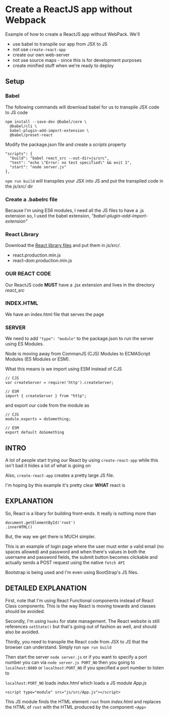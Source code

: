 # Create a ReactJS app without Webpack
Example of how to create a ReactJS app without WebPack. We'll

 * use babel to transpile our app from JSX to JS
 * not use `create-react-app`
 * create our own web-server
 * not use source maps - since this is for development purposes
 * create minified stuff when we're ready to deploy

## Setup

### Babel
The following commands will download babel for us to transpile JSX code to JS code

    npm install --save-dev @babel/core \
      @babel/cli \
      babel-plugin-add-import-extension \
      @babel/preset-react

Modify the package.json file and create a _scripts_ property

    "scripts": {
      "build": "babel react_src --out-dir=js/src",
      "test": "echo \"Error: no test specified\" && exit 1",
      "start": "node server.js"
    },
      
`npm run build` will transpiles your JSX into JS and put the transpiled code in the _js/src/_ dir


### Create a .babelrc file
Because I'm using ES6 modules, I need all the JS files to have a .js extension
so, I used the babel extension, *"babel-plugin-add-import-extension"*

### React Library
Download the [React library files](https://reactjs.org/docs/cdn-links.html) and put them in *js/src/*.

 * react.production.min.js
 * react-dom.production.min.js

### OUR REACT CODE
Our ReactJS code **MUST** have a .jsx extension and lives in the directory *react_src*

### INDEX.HTML
We have an index.html file that serves the page

### SERVER
We need to add `"type": "module"` to the package.json to run the server using ES Modules. 

Node is moving away from CommanJS (CJS) Modules to ECMAScript Modules (ES Modules or ESM). 

What this means is we import using ESM instead of CJS

    // CJS
    var createServer = require('http').createServer;

    // ESM
    import { createServer } from "http";

and export our code from the module as

    // CJS
    module.exports = doSomething;

    // ESM
    export default doSomething

## INTRO
A lot of people start trying our React by using `create-react-app` while this isn't bad it hides a lot of what is going on

Also, `create-react-app` creates a pretty large JS file.

I'm hoping by this example it's pretty clear **WHAT** react is

## EXPLANATION
So, React is a libary for building front-ends. It really is nothing more than 

    document.getElementById('root')
    .innerHTML()

But, the way we get there is MUCH simpler.

This is an example of login page where the user must enter a valid email (no spaces allowed) and password and when there's values in both the username and password fields, the submit button becomes clickable and actually sends a POST request using the native `fetch API` 

Bootstrap is being used and I'm even using BootStrap's JS files.

## DETAILED EXPLANATION
First, note that I'm using React Functional components instead of React Class components. This is the way React is moving towards and classes should be avoided. 

Secondly, I'm using `hooks` for state management. The React website is still references `setState()` but that's going out of fashion as well, and should also be avoided.

Thirdly, you need to transpile the React code from JSX to JS that the browser can understand. Simply run `npm run build`

Then start the server `node server.js` or if you want to specify a port number you can via `node server.js PORT_NO` then you going to `localhost:8080` or `localhost:PORT_NO` if you specified a port number to listen to

`localhost:PORT_NO` loads _index.html_ which loads a JS module _App.js_ 

    <script type="module" src="js/src/App.js"></script>
This JS module finds the HTML element `root` from _index.html_ and replaces the HTML of `root` with the HTML produced by the component `<App>`